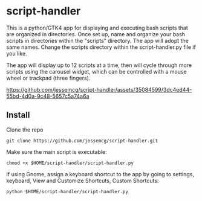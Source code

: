 # script-handler
This is a python/GTK4 app for displaying and executing bash scripts that are organized in directories. Once set up, name and organize your bash scripts in directories within the "scripts" directory. The app will adopt the same names. Change the scripts directory within the script-handler.py file if you like. 

The app will display up to 12 scripts at a time, then will cycle through more scripts using the carousel widget, which can be controlled with a mouse wheel or trackpad (three fingers).

https://github.com/jessemcg/script-handler/assets/35084599/3dc4ed44-55bd-4d0a-9c48-5657c5a74a6a

## Install

Clone the repo

	git clone https://github.com/jessemcg/script-handler.git

Make sure the main script is executable:

	chmod +x $HOME/script-handler/script-handler.py
	
If using Gnome, assign a keyboard shortcut to the app by going to settings, keyboard, View and Customize Shortcuts, Custom Shortcuts:

	python $HOME/script-handler/script-handler.py
